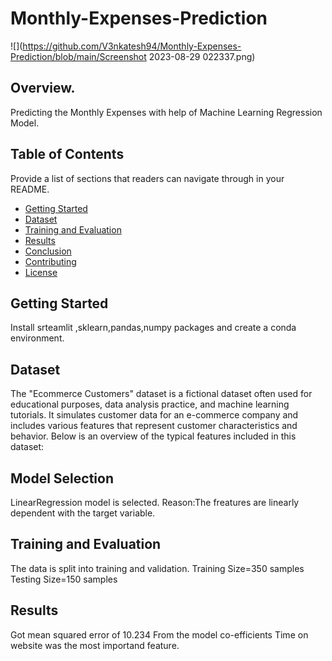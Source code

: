 # Monthly-Expenses-Prediction
![](https://github.com/V3nkatesh94/Monthly-Expenses-Prediction/blob/main/Screenshot 2023-08-29 022337.png)
## Overview.
Predicting the Monthly Expenses with help of Machine Learning Regression Model.

## Table of Contents
Provide a list of sections that readers can navigate through in your README.

- [Getting Started](#getting-started)
- [Dataset](#dataset)
- [Training and Evaluation](#training-and-evaluation)
- [Results](#results)
- [Conclusion](#conclusion)
- [Contributing](#contributing)
- [License](#license)

## Getting Started
Install srteamlit ,sklearn,pandas,numpy packages and create a conda environment.

## Dataset
The "Ecommerce Customers" dataset is a fictional dataset often used for educational purposes, data analysis practice, and machine learning tutorials. It simulates customer data for an e-commerce company and includes various features that represent customer characteristics and behavior. Below is an overview of the typical features included in this dataset:

## Model Selection
LinearRegression model is selected.
Reason:The freatures are linearly dependent with the target variable.

## Training and Evaluation
The data is split into training and validation.
Training Size=350 samples
Testing Size=150 samples

## Results
Got mean squared error of 10.234
From the model co-efficients Time on website was the most importand feature.

